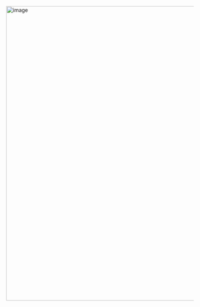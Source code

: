<img width="1823" height="792" alt="image" src="https://github.com/user-attachments/assets/f9b3c878-8d29-4b90-8b5a-35a5af4595cd" />
